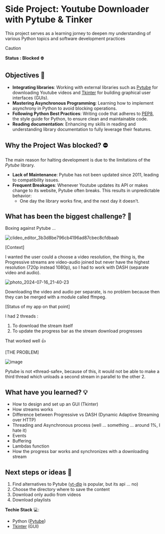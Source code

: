 # Side Project: Youtube Downloader with Pytube & Tinker

This project serves as a learning jorney to deepen my understanding of various Python topics and software development practices

> [!CAUTION]
__Status : Blocked__ ⛔

## Objectives 🎯

- __Integrating libraries__: Working with external libraries such as [Pytube](https://github.com/pytube/pytube) for downloading Youtube videos and [Tkinter](https://docs.python.org/es/3/library/tkinter.html) for building graphical user interfaces (GUIs).
- __Mastering Asynchronous Programming__: Learning how to implement asynchrony in Python to avoid blocking operations.
- __Following Python Best Practices__: Writing code that adheres to [PEP8](https://peps.python.org/pep-0008/), the style guide for Python, to ensure clean and maintainable code.
- __Reading documentation__: Enhancing my skills in reading and understanding library documentation to fully leverage their features. 

## Why the Project Was blocked? ⛔
The main reason for halting development is due to the limitations of the *Pytube* library.
- __Lack of Maintenance__: Pytube has not been updated since 2011, leading to compatibility issues.
- __Frequent Breakages__: Whenever Youtube updates its API or makes change to its website, Pytube often breaks. This results in unpredictable behavior:
  - One day the library works fine, and the next day it doesn't.


## What has been the biggest challenge? 🗿
Boxing against Pytube ...

![clideo_editor_3b3d8be796cb4196ad87cbec8cfdbaab](https://github.com/user-attachments/assets/d23c9e3b-3e4f-4931-8dd0-5aed7c380251)

[Context]

I wanted the user could a choose a video resolution,
the thing is, the Progressive streams are video-audio joined but never have 
the highest resolution (720p instead 1080p), 
so I had to work with DASH (separate video and audio).

![photo_2024-07-16_21-40-23](https://github.com/user-attachments/assets/73037ab8-cd9c-4a65-8447-7abca4df94a3)


Downloading the video and audio per separate, 
is no problem because then they can be merged with a module called ffmpeg.


[Status of my app on that point]

I had 2 threads : 
1. To download the stream itself
2. To update the progress bar as the stream download progresses

That worked well 👍

[THE PROBLEM]

![image](https://github.com/user-attachments/assets/845cd57a-3366-45f5-bfa5-6d635aeceb97)

Pytube is not «thread-safe»,
because of this, it would not be able to make a third thread 
which unloads a second stream in parallel to the other 2.

## What have you learned? 💡

- How to design and set up an GUI (Tkinter)
- How streams works
- Difference between Progressive vs DASH (Dynamic Adaptive Streaming over HTTP)
- Threading and Asynchronous process (well ... something ... around 1%, I hate it)
- Events
- Buffering
- Lambdas function
- How the progress bar works and synchronizes with a downloading stream


## Next steps or ideas 🚀
1. Find alternatives to Pytube ([yt-dlp](https://github.com/yt-dlp/yt-dlp) is popular, but its api ... no)
2. Choose the directory where to save the content
3. Download only audio from videos
4. Download playlists


__Techie Stack__ 💻:
- Python ([Pytube](https://github.com/pytube/pytube))
- [Tkinter](https://docs.python.org/es/3/library/tkinter.html) (GUI)
